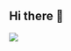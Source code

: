 ## Hi there 👋
<img src="https://capsule-render.vercel.app/api?type=waving&&color=0:EDE574,100:5FC3E4&height=300&section=header&text=TAI_%20H&&fontColor=606062" />  
   
 <!--
**HIATK/HIATK** is a ✨ _special_ ✨ repository because its `README.md` (this file) appears on your GitHub profile.

Here are some ideas to get you started:

- 🔭 I’m currently working on ...
- 🌱 I’m currently learning ...
- 👯 I’m looking to collaborate on ...
- 🤔 I’m looking for help with ...
- 💬 Ask me about ...
- 📫 How to reach me: ...
- 😄 Pronouns: ...
- ⚡ Fun fact: ...
-->
